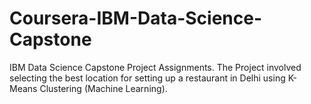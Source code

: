 # Coursera-IBM-Data-Science-Capstone
IBM Data Science Capstone Project Assignments.
The Project involved selecting the best location for setting up a restaurant in Delhi using K-Means Clustering (Machine Learning).
